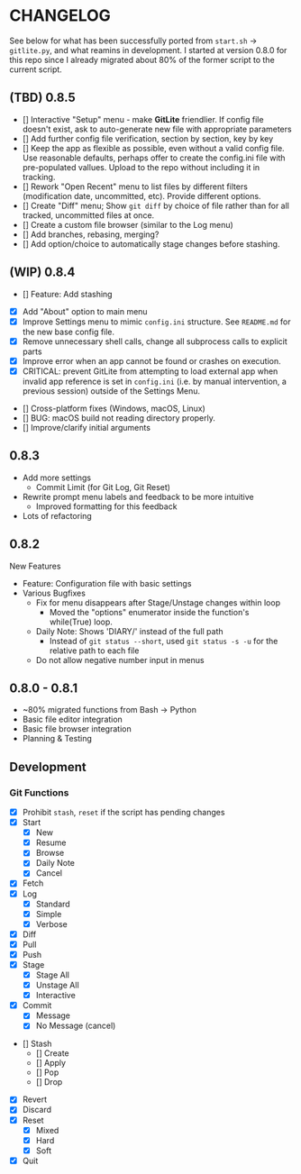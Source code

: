 # CHANGELOG

See below for what has been successfully ported from `start.sh` -> `gitlite.py`, and what reamins in development. I started at version 0.8.0 for this repo since I already migrated about 80% of the former script to the current script.

## (TBD) 0.8.5

- [] Interactive "Setup" menu - make **GitLite** friendlier. If config file doesn't exist, ask to auto-generate new file with appropriate parameters
- [] Add further config file verification, section by section, key by key
- [] Keep the app as flexible as possible, even without a valid config file. Use reasonable defaults, perhaps offer to create the config.ini file with pre-populated vallues. Upload to the repo without including it in tracking.
- [] Rework "Open Recent" menu to list files by different filters (modification date, uncommitted, etc). Provide different options.
- [] Create "Diff" menu; Show `git diff` by choice of file rather than for all tracked, uncommitted files at once.
- [] Create a custom file browser (similar to the Log menu)
- [] Add branches, rebasing, merging?
- [] Add option/choice to automatically stage changes before stashing.

## (WIP) 0.8.4

- [] Feature: Add stashing
- [x] Add "About" option to main menu
- [x] Improve Settings menu to mimic `config.ini` structure. See `README.md` for the new base config file.
- [x] Remove unnecessary shell calls, change all subprocess calls to explicit parts
- [x] Improve error when an app cannot be found or crashes on execution.
- [x] CRITICAL: prevent GitLite from attempting to load external app when invalid app reference is set in `config.ini` (i.e. by manual intervention, a previous session) outside of the Settings Menu.

- [] Cross-platform fixes (Windows, macOS, Linux)
- [] BUG: macOS build not reading directory properly.
- [] Improve/clarify initial arguments

## 0.8.3

- Add more settings
  - Commit Limit (for Git Log, Git Reset)
- Rewrite prompt menu labels and feedback to be more intuitive
  - Improved formatting for this feedback
- Lots of refactoring

## 0.8.2

New Features

- Feature: Configuration file with basic settings
- Various Bugfixes
  - Fix for menu disappears after Stage/Unstage changes within loop
    - Moved the "options" enumerator inside the function's while(True) loop.
  - Daily Note: Shows 'DIARY/' instead of the full path
    - Instead of `git status --short`, used `git status -s -u` for the relative path to each file
  - Do not allow negative number input in menus

## 0.8.0 - 0.8.1

- ~80% migrated functions from Bash -> Python
- Basic file editor integration
- Basic file browser integration
- Planning & Testing

## Development

### Git Functions

- [x] Prohibit `stash`, `reset` if the script has pending changes
- [x] Start
  - [x] New
  - [x] Resume
  - [x] Browse
  - [x] Daily Note
  - [x] Cancel
- [x] Fetch
- [x] Log
  - [x] Standard
  - [x] Simple
  - [x] Verbose
- [x] Diff
- [x] Pull
- [x] Push
- [x] Stage
  - [x] Stage All
  - [x] Unstage All
  - [x] Interactive
- [x] Commit
  - [x] Message
  - [x] No Message (cancel)
- [] Stash
  - [] Create
  - [] Apply
  - [] Pop
  - [] Drop
- [x] Revert
- [x] Discard
- [x] Reset
  - [x] Mixed
  - [x] Hard
  - [x] Soft
- [x] Quit
